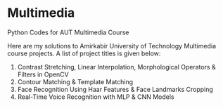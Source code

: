 # Multimedia
Python Codes for AUT Multimedia Course

Here are my solutions to Amirkabir University of Technology Multimedia course projects.
A list of project titles is given below:
1) Contrast Stretching, Linear Interpolation, Morphological Operators & Filters in OpenCV
2) Contour Matching & Template Matching
3) Face Recognition Using Haar Features & Face Landmarks Cropping
4) Real-Time Voice Recognition with MLP & CNN Models
